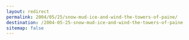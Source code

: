 ```yaml
---
layout: redirect
permalink: 2004/05/25/snow-mud-ice-and-wind-the-towers-of-paine/
destination: /2004-05-25-snow-mud-ice-and-wind-the-towers-of-paine
sitemap: false
---
```

